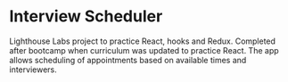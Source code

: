 # Interview Scheduler
Lighthouse Labs project to practice React, hooks and Redux. Completed after bootcamp when curriculum was updated to practice React. The app allows scheduling of appointments based on available times and interviewers.
